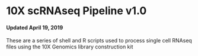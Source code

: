 # 10X scRNAseq Pipeline v1.0
#### Updated April 19, 2019
These are a series of shell and R scripts used to process single cell RNAseq files using the 10X Genomics library construction kit
